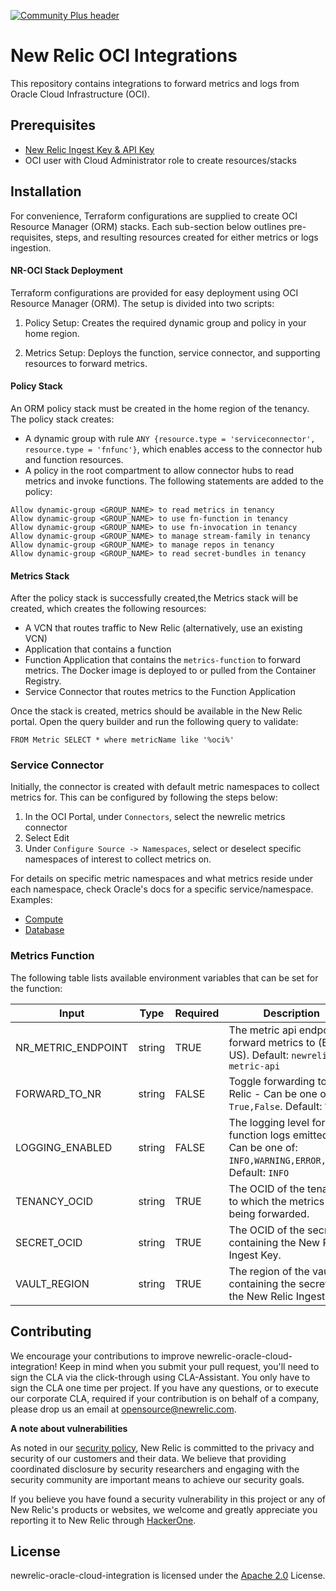 [![Community Plus header](https://github.com/newrelic/opensource-website/raw/master/src/images/categories/Community_Plus.png)](https://opensource.newrelic.com/oss-category/#community-plus)

# New Relic OCI Integrations

This repository contains integrations to forward metrics and logs from Oracle Cloud Infrastructure (OCI).

## Prerequisites

* [New Relic Ingest Key & API Key](https://docs.newrelic.com/docs/apis/intro-apis/new-relic-api-keys/#license-key)
* OCI user with Cloud Administrator role to create resources/stacks

## Installation

For convenience, Terraform configurations are supplied to create OCI Resource Manager (ORM) stacks. Each sub-section below outlines pre-requisites, steps, and resulting resources created for either metrics or logs ingestion.

#### NR-OCI Stack Deployment

Terraform configurations are provided for easy deployment using OCI Resource Manager (ORM). The setup is divided into two scripts:

1. Policy Setup: Creates the required dynamic group and policy in your home region.

2. Metrics Setup: Deploys the function, service connector, and supporting resources to forward metrics.

#### Policy Stack

An ORM policy stack must be created in the home region of the tenancy. The policy stack creates:

* A dynamic group with rule `ANY {resource.type = 'serviceconnector', resource.type = 'fnfunc'}`, which enables access to the connector hub and function resources.
* A policy in the root compartment to allow connector hubs to read metrics and invoke functions. The following statements are added to the policy:

```
Allow dynamic-group <GROUP_NAME> to read metrics in tenancy
Allow dynamic-group <GROUP_NAME> to use fn-function in tenancy
Allow dynamic-group <GROUP_NAME> to use fn-invocation in tenancy
Allow dynamic-group <GROUP_NAME> to manage stream-family in tenancy
Allow dynamic-group <GROUP_NAME> to manage repos in tenancy
Allow dynamic-group <GROUP_NAME> to read secret-bundles in tenancy
```

#### Metrics Stack

After the policy stack is successfully created,the Metrics stack will be created, which creates the following resources:

* A VCN that routes traffic to New Relic (alternatively, use an existing VCN)
* Application that contains a function
* Function Application that contains the `metrics-function` to forward metrics. The Docker image is deployed to or pulled from the Container Registry.
* Service Connector that routes metrics to the Function Application


Once the stack is created, metrics should be available in the New Relic portal. Open the query builder and run the following query to validate:
```
FROM Metric SELECT * where metricName like '%oci%'
```

### Service Connector

Initially, the connector is created with default metric namespaces to collect metrics for. This can be configured by following the steps below:

1. In the OCI Portal, under `Connectors`, select the newrelic metrics connector
2. Select Edit
3. Under `Configure Source -> Namespaces`, select or deselect specific namespaces of interest to collect metrics on.

For details on specific metric namespaces and what metrics reside under each namespace, check Oracle's docs for a specific service/namespace. Examples:

* [Compute](https://docs.oracle.com/en-us/iaas/Content/Compute/References/computemetrics.htm#Availabl)
* [Database](https://docs.oracle.com/en/cloud/paas/base-database/available-metrics/index.html#articletitle)

### Metrics Function

The following table lists available environment variables that can be set for the function:

| Input | Type | Required | Description
| ----- | ---- |----------| -----------
| NR_METRIC_ENDPOINT | string | TRUE     | The metric api endpoint to forward metrics to (EU or US). Default: `newrelic-metric-api`
| FORWARD_TO_NR | string | FALSE    | Toggle forwarding to New Relic - Can be one of: `True,False`. Default: `True`
| LOGGING_ENABLED | string | FALSE    | The logging level for function logs emitted - Can be one of: `INFO,WARNING,ERROR,DEBUG`. Default: `INFO`
| TENANCY_OCID | string | TRUE     | The OCID of the tenancy to which the metrics are being forwarded.
|SECRET_OCID | string | TRUE     | The OCID of the secret containing the New Relic Ingest Key.
|VAULT_REGION | string | TRUE     | The region of the vault containing the secret with the New Relic Ingest Key.


## Contributing

We encourage your contributions to improve newrelic-oracle-cloud-integration! Keep in mind when you submit your pull request, you'll need to sign the CLA via the click-through using CLA-Assistant. You only have to sign the CLA one time per project. If you have any questions, or to execute our corporate CLA, required if your contribution is on behalf of a company, please drop us an email at opensource@newrelic.com.

**A note about vulnerabilities**

As noted in our [security policy](../../security/policy), New Relic is committed to the privacy and security of our customers and their data. We believe that providing coordinated disclosure by security researchers and engaging with the security community are important means to achieve our security goals.

If you believe you have found a security vulnerability in this project or any of New Relic's products or websites, we welcome and greatly appreciate you reporting it to New Relic through [HackerOne](https://hackerone.com/newrelic).

## License

newrelic-oracle-cloud-integration is licensed under the [Apache 2.0](http://apache.org/licenses/LICENSE-2.0.txt) License.
